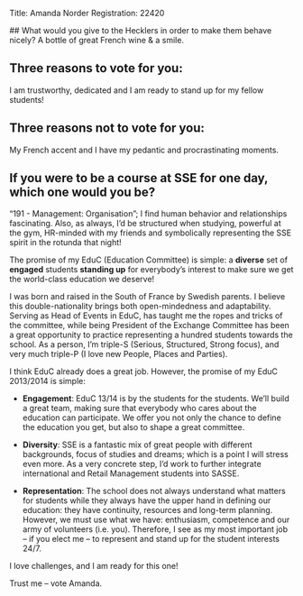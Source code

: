 Title: Amanda Norder
Registration: 22420

<section class="well" markdown="1">
## What would you give to the Hecklers in order to make them behave nicely?
A bottle of great French wine & a smile.

## Three reasons to vote for you:

I am trustworthy, dedicated and I am ready to stand up for my fellow students!

## Three reasons not to vote for you:

My French accent and I have my pedantic and procrastinating moments.

## If you were to be a course at SSE for one day, which one would you be?
“191 - Management: Organisation”; I find human behavior and relationships fascinating. Also, as always, I’d be structured when studying, powerful at the gym, HR-minded with my friends and symbolically representing the SSE spirit in the rotunda that night!
</section>

The promise of my EduC (Education Committee) is simple: a **diverse** set of **engaged** students **standing up** for everybody’s interest to make sure we get the world-class education we deserve!

I was born and raised in the South of France by Swedish parents. I believe this double-nationality brings both open-mindedness and adaptability. Serving as Head of Events in EduC, has taught me the ropes and tricks of the committee, while being President of the Exchange Committee has been a great opportunity to practice representing a hundred students towards the school.
As a person, I’m triple-S (Serious, Structured, Strong focus), and very much triple-P (I love new People, Places and Parties).

I think EduC already does a great job. However, the promise of my EduC 2013/2014 is simple:

* **Engagement**: EduC 13/14 is by the students for the students. We’ll build a great team, making sure that everybody who cares about the education can participate. We offer you not only the chance to define the education you get, but also to shape a great committee.

* **Diversity**: SSE is a fantastic mix of great people with different backgrounds, focus of studies and dreams; which is a point I will stress even more. As a very concrete step, I’d work to further integrate international and Retail Management students into SASSE.

* **Representation**: The school does not always understand what matters for students while they always have the upper hand in defining our education: they have continuity, resources and long-term planning. However, we must use what we have: enthusiasm, competence and our army of volunteers (i.e. you). Therefore, I see as my most important job – if you elect me – to represent and stand up for the student interests 24/7.

I love challenges, and I am ready for this one!

Trust me – vote Amanda.
